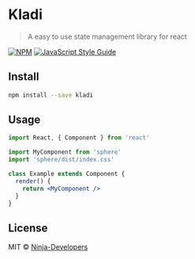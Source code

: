 # Kladi

> A easy to use state management library for react

[![NPM](https://img.shields.io/npm/v/sphere.svg)](https://www.npmjs.com/package/sphere) [![JavaScript Style Guide](https://img.shields.io/badge/code_style-standard-brightgreen.svg)](https://standardjs.com)

## Install

```bash
npm install --save kladi
```

## Usage

```jsx
import React, { Component } from 'react'

import MyComponent from 'sphere'
import 'sphere/dist/index.css'

class Example extends Component {
  render() {
    return <MyComponent />
  }
}
```

## License

MIT © [Ninja-Developers](https://github.com/Ninja-Developers)
